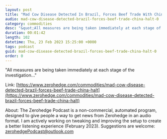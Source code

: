 ```yaml
---
layout: post
title: "Mad Cow Disease Detected In Brazil, Forces Beef Trade With China To Halt"
audio: mad-cow-disease-detected-brazil-forces-beef-trade-china-halt-0
category: commodities
desc: "&quot;All measures are being taken immediately at each stage of the investigation...&quot; "
duration: 00:01:42
length: 102
datetime: Thu, 23 Feb 2023 15:25:00 +0000
tags: podcast
guid: mad-cow-disease-detected-brazil-forces-beef-trade-china-halt-0
order: 0
---
```

&quot;All measures are being taken immediately at each stage of the investigation...&quot; 

Link: [https://www.zerohedge.com/commodities/mad-cow-disease-detected-brazil-forces-beef-trade-china-halt](https://www.zerohedge.com/commodities/mad-cow-disease-detected-brazil-forces-beef-trade-china-halt)

About: The Zerohedge Podcast is a non-commercial, automated program, designed to give people a way to get news from Zerohedge in an audio format.  I am actively working on tweaking and improving the setup to create a better listening experience (February 2023).  Suggestions are welcome: [zerohedgePodcast@outlook.com](mailto:zerohedgePodcast@outlook.com)